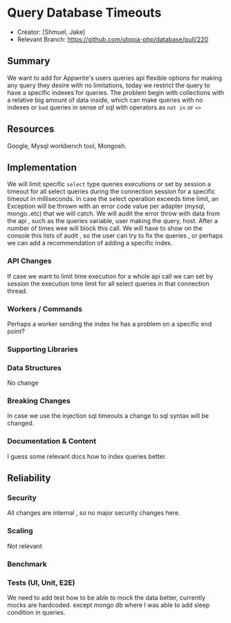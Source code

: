 # Query Database Timeouts

* Creator: [Shmuel, Jake]
* Relevant Branch:  https://github.com/utopia-php/database/pull/220

## Summary
We want to add for Appwrite's users queries api flexible options for making any query they desire with no limitations, today we restrict the query to have a specific indexes for queries.
The problem begin with collections with a relative big amount of data inside, which can make queries with no indexes or `bad` queries in sense of sql with operators as `not in` or `<>`

## Resources
Google, Mysql workbench tool, Mongosh.

## Implementation
We will limit specific `select` type queries executions or set by session a timeout for all select queries during the connection session for a specific timeout in milliseconds.
In case the select operation exceeds time limit, an Exception will be thrown with an error code value per adapter (mysql, mongo..etc) that we will catch.
We will audit the error throw with data from the api , such as the queries variable, user making the query, host.
After a number of times wee will block this call.
We will have to show on the console this lists of audit , so the user can try to fix the queries , or perhaps we can add a recommendation of adding a specific index.
<!-- Write an overview to explain the suggested implementation -->

### API Changes
If case we want to limit time execution for a whole api call we can set by session the execution time limit for all select queries in that connection thread.
<!-- Do we need new API endpoints? List and describe them and their API signatures -->

###  Workers / Commands
Perhaps a worker sending the index he has a problem on a specific end point?

<!-- Do we need new workers or commands for this feature? List and describe them and their API signatures -->

###  Supporting Libraries
<!-- Do we need new libraries for this feature? Mention which, define the file structure, and different interfaces -->

### Data Structures
No change
<!-- Do we need new data structures for this feature? Describe and explain the new collections and attributes -->

### Breaking Changes
In case we use the injection sql timeouts a change to sql syntax will be changed.
<!-- Will this feature introduce any breaking changes? How can we achieve backward compatability -->

### Documentation & Content
I guess some relevant docs how to index queries better.
<!-- What documentation do we need to update or add for this feature? -->

## Reliability

### Security
All changes are internal , so no major security changes here.
<!-- How will we secure this feature? -->

### Scaling
Not relevant
<!-- How will we scale this feature? -->

### Benchmark
<!-- How will we benchmark this feature? -->

### Tests (UI, Unit, E2E)
We need to add test how to be able to mock the data better, 
currently mocks are hardcoded. except mongo db where I was able to add sleep condition in queries.
<!-- How will we test this feature? -->